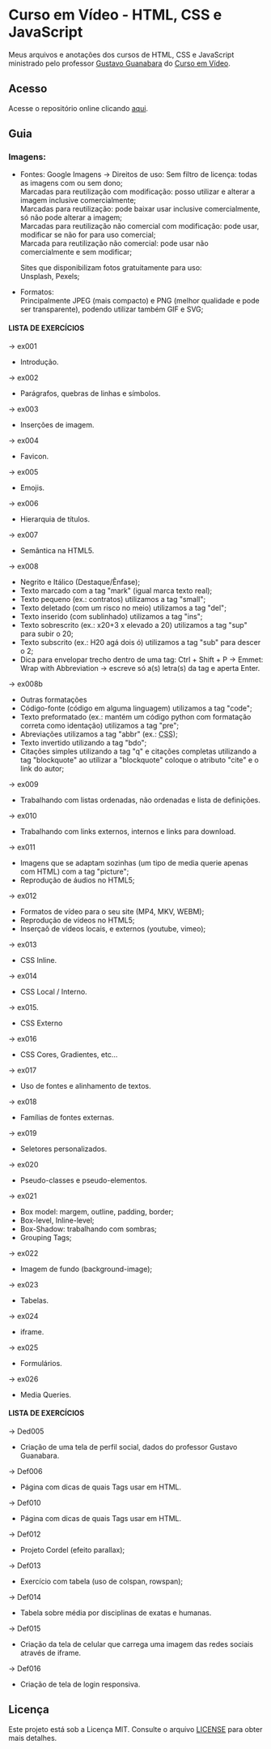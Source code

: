 # Curso em Vídeo - HTML, CSS e JavaScript

Meus arquivos e anotações dos cursos de HTML, CSS e JavaScript ministrado pelo professor [Gustavo Guanabara](https://github.com/gustavoguanabara/) do [Curso em Vídeo](https://cursoemvideo.com/).

## Acesso

Acesse o repositório online clicando [aqui](https://wallacemartinsti.github.io/curso-em-video/).

## Guia

### Imagens:

- Fontes:
  Google Imagens -> Direitos de uso:
  Sem filtro de licença: todas as imagens com ou sem dono; <br>
  Marcadas para reutilização com modificação: posso utilizar e alterar a imagem inclusive comercialmente; <br>
  Marcadas para reutilização: pode baixar usar inclusive comercialmente, só não pode alterar a imagem; <br>
  Marcadas para reutilização não comercial com modificação: pode usar, modificar se não for para uso comercial; <br>
  Marcada para reutilização não comercial: pode usar não comercialmente e sem modificar; <br>

  Sites que disponibilizam fotos gratuitamente para uso: <br>
  Unsplash, Pexels;

- Formatos: <br>
  Principalmente JPEG (mais compacto) e PNG (melhor qualidade e pode ser transparente), podendo utilizar também GIF e SVG;

#### LISTA DE EXERCÍCIOS

-> ex001

- Introdução.

-> ex002

- Parágrafos, quebras de linhas e símbolos.

-> ex003

- Inserções de imagem.

-> ex004

- Favicon.

-> ex005

- Emojis.

-> ex006

- Hierarquia de títulos.

-> ex007

- Semântica na HTML5.

-> ex008

- Negrito e Itálico (Destaque/Ênfase);
- Texto marcado com a tag "mark" (igual marca texto real);
- Texto pequeno (ex.: contratos) utilizamos a tag "small";
- Texto deletado (com um risco no meio) utilizamos a tag "del";
- Texto inserido (com sublinhado) utilizamos a tag "ins";
- Texto sobrescrito (ex.: x20+3 x elevado a 20) utilizamos a tag "sup" para subir o 20;
- Texto subscrito (ex.: H20 agá dois ó) utilizamos a tag "sub" para descer o 2;
- Dica para envelopar trecho dentro de uma tag:
  Ctrl + Shift + P -> Emmet: Wrap with Abbreviation -> escreve só a(s) letra(s) da tag e aperta Enter.

-> ex008b

- Outras formatações
- Código-fonte (código em alguma linguagem) utilizamos a tag "code";
- Texto preformatado (ex.: mantém um código python com formatação correta como identação) utilizamos a tag "pre";
- Abreviações utilizamos a tag "abbr" (ex.: <abbr title="Cascading Style Sheets">CSS</abbr>);
- Texto invertido utilizando a tag "bdo";
- Citações simples utilizando a tag "q" e citações completas utilizando a tag "blockquote"
  ao utilizar a "blockquote" coloque o atributo "cite" e o link do autor;

-> ex009

- Trabalhando com listas ordenadas, não ordenadas e lista de definições.

-> ex010

- Trabalhando com links externos, internos e links para download.

-> ex011

- Imagens que se adaptam sozinhas (um tipo de media querie apenas com HTML) com a tag "picture";
- Reprodução de áudios no HTML5;

-> ex012

- Formatos de vídeo para o seu site (MP4, MKV, WEBM);
- Reprodução de vídeos no HTML5;
- Inserçaõ de vídeos locais, e externos (youtube, vimeo);

-> ex013

- CSS Inline.

-> ex014

- CSS Local / Interno.

-> ex015.

- CSS Externo

-> ex016

- CSS Cores, Gradientes, etc...

-> ex017

- Uso de fontes e alinhamento de textos.

-> ex018

- Famílias de fontes externas.

-> ex019

- Seletores personalizados.

-> ex020

- Pseudo-classes e pseudo-elementos.

-> ex021

- Box model: margem, outline, padding, border;
- Box-level, Inline-level;
- Box-Shadow: trabalhando com sombras;
- Grouping Tags;

-> ex022

- Imagem de fundo (background-image);

-> ex023

- Tabelas.

-> ex024

- iframe.

-> ex025

- Formulários.

-> ex026

- Media Queries.

#### LISTA DE EXERCÍCIOS

-> Ded005

- Criação de uma tela de perfil social, dados do professor Gustavo Guanabara.

-> Def006

- Página com dicas de quais Tags usar em HTML.

-> Def010

- Página com dicas de quais Tags usar em HTML.

-> Def012

- Projeto Cordel (efeito parallax);

-> Def013

- Exercício com tabela (uso de colspan, rowspan);

-> Def014

- Tabela sobre média por disciplinas de exatas e humanas.

-> Def015

- Criação da tela de celular que carrega uma imagem das redes sociais através de iframe.

-> Def016

- Criação de tela de login responsiva.

## Licença

Este projeto está sob a Licença MIT. Consulte o arquivo [LICENSE](./LICENSE) para obter mais detalhes.
